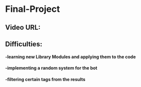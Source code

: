 # Final-Project

## Video URL:


## Difficulties:
#### -learning new Library Modules and applying them to the code
#### -implementing a random system for the bot
#### -filtering certain tags from the results

